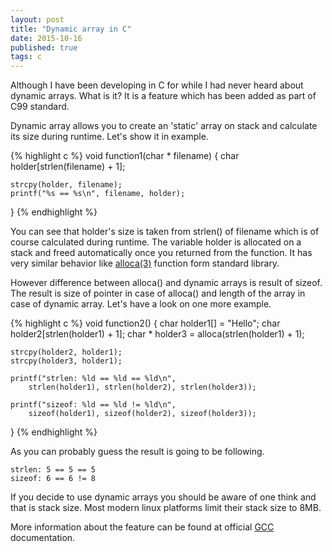 ```yaml
---
layout: post
title: "Dynamic array in C"
date: 2015-10-16
published: true
tags: c
---
```


Although I have been developing in C for while I had never heard about dynamic arrays. What is it? It is a feature which has been added as part of C99 standard. 

Dynamic array allows you to create an 'static' array on stack and calculate its size during runtime. Let's show it in example. 

{% highlight c %}
void
function1(char * filename) 
{
    char holder[strlen(filename) + 1];
    
    strcpy(holder, filename);
    printf("%s == %s\n", filename, holder);
}
{% endhighlight %}

You can see that holder's size is taken from strlen() of filename which is of course calculated during runtime. The variable holder is allocated on a stack and freed automatically once you returned from the function. It has very similar behavior like [alloca(3)](http://man7.org/linux/man-pages/man3/alloca.3.html) function form standard library. 

However difference between alloca() and dynamic arrays is result of sizeof. The result is size of pointer in case of alloca() and length of the array in case of dynamic array. Let's have a look on one more example.

{% highlight c %}
void
function2() 
{
    char holder1[] = "Hello";
    char holder2[strlen(holder1) + 1];
    char * holder3 = alloca(strlen(holder1) + 1);
    
    strcpy(holder2, holder1);
    strcpy(holder3, holder1);
    
    printf("strlen: %ld == %ld == %ld\n", 
        strlen(holder1), strlen(holder2), strlen(holder3));
        
    printf("sizeof: %ld == %ld != %ld\n",      
        sizeof(holder1), sizeof(holder2), sizeof(holder3));
}
{% endhighlight %}

As you can probably guess the result is going to be following.

```
strlen: 5 == 5 == 5
sizeof: 6 == 6 != 8
```

If you decide to use dynamic arrays you should be aware of one think and that is stack size. Most modern linux platforms limit their stack size to 8MB.

More information about the feature can be found at official [GCC](https://gcc.gnu.org/onlinedocs/gcc/Variable-Length.html) documentation. 

